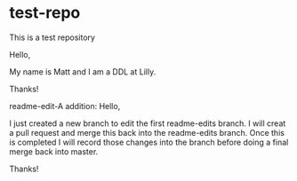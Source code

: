 # test-repo
This is a test repository

Hello,

My name is Matt and I am a DDL at Lilly. 

Thanks!

readme-edit-A addition:
Hello, 

I just created a new branch to edit the first readme-edits branch. I will creat a pull request and merge this back into the readme-edits branch. Once this is completed I will record those changes into the branch before doing a final merge back into master. 

Thanks!
